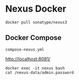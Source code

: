 # Nexus Docker

```
docker pull sonatype/nexus3
```

## Docker Compose
`compose-nexus.yml`

[http://localhost:8081/](http://localhost:8081/)

```
docker exec -it nexus bash
cat /nexus-data/admin.password
```
